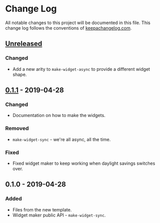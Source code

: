 # Change Log
All notable changes to this project will be documented in this file. This change log follows the conventions of [keepachangelog.com](http://keepachangelog.com/).

## [Unreleased]
### Changed
- Add a new arity to `make-widget-async` to provide a different widget shape.

## [0.1.1] - 2019-04-28
### Changed
- Documentation on how to make the widgets.

### Removed
- `make-widget-sync` - we're all async, all the time.

### Fixed
- Fixed widget maker to keep working when daylight savings switches over.

## 0.1.0 - 2019-04-28
### Added
- Files from the new template.
- Widget maker public API - `make-widget-sync`.

[Unreleased]: https://github.com/your-name/hackerrank-fp/compare/0.1.1...HEAD
[0.1.1]: https://github.com/your-name/hackerrank-fp/compare/0.1.0...0.1.1
